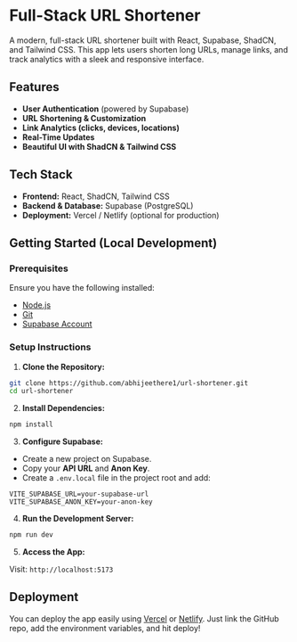 # Full-Stack URL Shortener

A modern, full-stack URL shortener built with React, Supabase, ShadCN, and Tailwind CSS. This app lets users shorten long URLs, manage links, and track analytics with a sleek and responsive interface.

## Features

- **User Authentication** (powered by Supabase)
- **URL Shortening & Customization**
- **Link Analytics (clicks, devices, locations)**
- **Real-Time Updates**
- **Beautiful UI with ShadCN & Tailwind CSS**

## Tech Stack

- **Frontend:** React, ShadCN, Tailwind CSS
- **Backend & Database:** Supabase (PostgreSQL)
- **Deployment:** Vercel / Netlify (optional for production)

## Getting Started (Local Development)

### Prerequisites

Ensure you have the following installed:

- [Node.js](https://nodejs.org/)
- [Git](https://git-scm.com/)
- [Supabase Account](https://supabase.com/)

### Setup Instructions

1. **Clone the Repository:**

```bash
git clone https://github.com/abhijeethere1/url-shortener.git
cd url-shortener
```

2. **Install Dependencies:**

```bash
npm install
```

3. **Configure Supabase:**

- Create a new project on Supabase.
- Copy your **API URL** and **Anon Key**.
- Create a `.env.local` file in the project root and add:

```env
VITE_SUPABASE_URL=your-supabase-url
VITE_SUPABASE_ANON_KEY=your-anon-key
```

4. **Run the Development Server:**

```bash
npm run dev
```

5. **Access the App:**

Visit: `http://localhost:5173`



## Deployment

You can deploy the app easily using [Vercel](https://vercel.com) or [Netlify](https://www.netlify.com/). Just link the GitHub repo, add the environment variables, and hit deploy!



